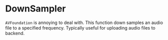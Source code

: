 # DownSampler

``AVFoundation`` is annoying to deal with. This function down samples an audio file to a specified frequency. Typically useful for uploading audio files to backend.
